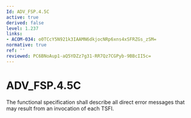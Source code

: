 ```yaml
---
Id: ADV_FSP.4.5C
active: true
derived: false
level: 1.237
links:
- ACOM-034: o0TCcY5N921k3IAAMN6dkjocNRp6xns4xSFRZGs_zSM=
normative: true
ref: ''
reviewed: PC6BNoAup1-aQ5YDZz7g31-RR7Qz7CGPyb-9BBcII5c=
---
```


# ADV_FSP.4.5C

The functional specification shall describe all direct error messages that may result from an invocation of each TSFI.